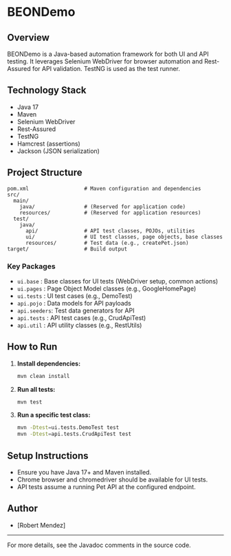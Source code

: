 # BEONDemo

## Overview
BEONDemo is a Java-based automation framework for both UI and API testing. It leverages Selenium WebDriver for browser automation and Rest-Assured for API validation. TestNG is used as the test runner.

## Technology Stack
- Java 17
- Maven
- Selenium WebDriver
- Rest-Assured
- TestNG
- Hamcrest (assertions)
- Jackson (JSON serialization)

## Project Structure
```
pom.xml                  # Maven configuration and dependencies
src/
  main/
    java/                # (Reserved for application code)
    resources/           # (Reserved for application resources)
  test/
    java/
      api/               # API test classes, POJOs, utilities
      ui/                # UI test classes, page objects, base classes
      resources/         # Test data (e.g., createPet.json)
target/                  # Build output
```

### Key Packages
- `ui.base`    : Base classes for UI tests (WebDriver setup, common actions)
- `ui.pages`   : Page Object Model classes (e.g., GoogleHomePage)
- `ui.tests`   : UI test cases (e.g., DemoTest)
- `api.pojo`   : Data models for API payloads
- `api.seeders`: Test data generators for API
- `api.tests`  : API test cases (e.g., CrudApiTest)
- `api.util`   : API utility classes (e.g., RestUtils)

## How to Run
1. **Install dependencies:**
   ```sh
   mvn clean install
   ```
2. **Run all tests:**
   ```sh
   mvn test
   ```
3. **Run a specific test class:**
   ```sh
   mvn -Dtest=ui.tests.DemoTest test
   mvn -Dtest=api.tests.CrudApiTest test
   ```

## Setup Instructions
- Ensure you have Java 17+ and Maven installed.
- Chrome browser and chromedriver should be available for UI tests.
- API tests assume a running Pet API at the configured endpoint.

## Author
- [Robert Mendez]

---
For more details, see the Javadoc comments in the source code.

